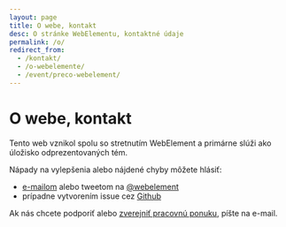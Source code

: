 ```yaml
---
layout: page
title: O webe, kontakt
desc: O stránke WebElementu, kontaktné údaje
permalink: /o/
redirect_from:
  - /kontakt/
  - /o-webelemente/
  - /event/preco-webelement/
---
```


<div class="section page">
<div class="container">

<h1>O webe, kontakt</h1>

<p>Tento web vznikol spolu so stretnutím WebElement a primárne slúži ako úložisko odprezentovaných tém.</p>

<p>Nápady na vylepšenia alebo nájdené chyby môžete hlásiť:</p>

<ul>
  <li>
    <a href="mailto:{{ site.email }}">e-mailom</a>
    alebo tweetom na <a href="{{ site.links.twitter }}" target="_blank">@webelement</a>
  </li>
  <li>
    prípadne vytvorením issue cez <a href="https://github.com/webelement/webelement.sk/issues/new" target="_blank">Github</a>
  </li>
</ul>

<p>
Ak nás chcete podporiť alebo
<a href="https://gist.github.com/ujovlado/84a4634c7efb2bdc47bd">zverejniť pracovnú ponuku</a>, píšte na e-mail.
</p>

</div>
</div>